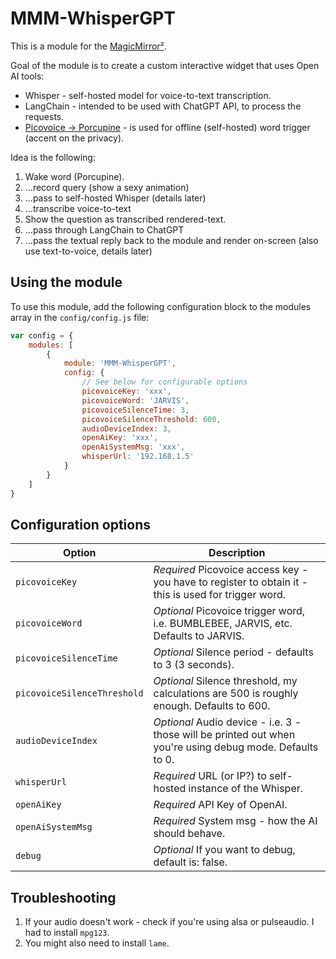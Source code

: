 # MMM-WhisperGPT

This is a module for the [MagicMirror²](https://github.com/MichMich/MagicMirror/).

Goal of the module is to create a custom interactive widget that uses Open AI tools:

- Whisper - self-hosted model for voice-to-text transcription.
- LangChain - intended to be used with ChatGPT API, to process the requests.
- [Picovoice -> Porcupine](https://picovoice.ai/docs/quick-start/porcupine-nodejs/) - is used for offline (self-hosted) word trigger (accent on the privacy).

Idea is the following:

1. Wake word (Porcupine).
2. ...record query (show a sexy animation)
3. ...pass to self-hosted Whisper (details later)
4. ...transcribe voice-to-text
5. Show the question as transcribed rendered-text.
5. ...pass through LangChain to ChatGPT
6. ...pass the textual reply back to the module and render on-screen (also use text-to-voice, details later)

## Using the module

To use this module, add the following configuration block to the modules array in the `config/config.js` file:
```js
var config = {
    modules: [
        {
            module: 'MMM-WhisperGPT',
            config: {
                // See below for configurable options
                picovoiceKey: 'xxx',
                picovoiceWord: 'JARVIS',
                picovoiceSilenceTime: 3,
                picovoiceSilenceThreshold: 600,
                audioDeviceIndex: 3,
                openAiKey: 'xxx',
                openAiSystemMsg: 'xxx',
                whisperUrl: '192.168.1.5'
            }
        }
    ]
}
```

## Configuration options

| Option           | Description
|----------------- |-----------
| `picovoiceKey`        | *Required* Picovoice access key - you have to register to obtain it - this is used for trigger word.
| `picovoiceWord`        | *Optional* Picovoice trigger word, i.e. BUMBLEBEE, JARVIS, etc. Defaults to JARVIS.
| `picovoiceSilenceTime`        | *Optional* Silence period - defaults to 3 (3 seconds).
| `picovoiceSilenceThreshold`        | *Optional* Silence threshold, my calculations are 500 is roughly enough. Defaults to 600.
| `audioDeviceIndex`        | *Optional* Audio device - i.e. 3 - those will be printed out when you're using debug mode. Defaults to 0.
| `whisperUrl`        | *Required* URL (or IP?) to self-hosted instance of the Whisper.
| `openAiKey`        | *Required* API Key of OpenAI.
| `openAiSystemMsg`        | *Required* System msg - how the AI should behave.
| `debug`        | *Optional* If you want to debug, default is: false.


## Troubleshooting

1. If your audio doesn't work - check if you're using alsa or pulseaudio. I had to install `mpg123`.
2. You might also need to install `lame`.